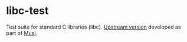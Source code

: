 # libc-test

Test suite for standard C libraries (libc).
[Upstream version](https://wiki.musl-libc.org/libc-test.html) developed as part of [Musl](https://www.musl-libc.org/).
